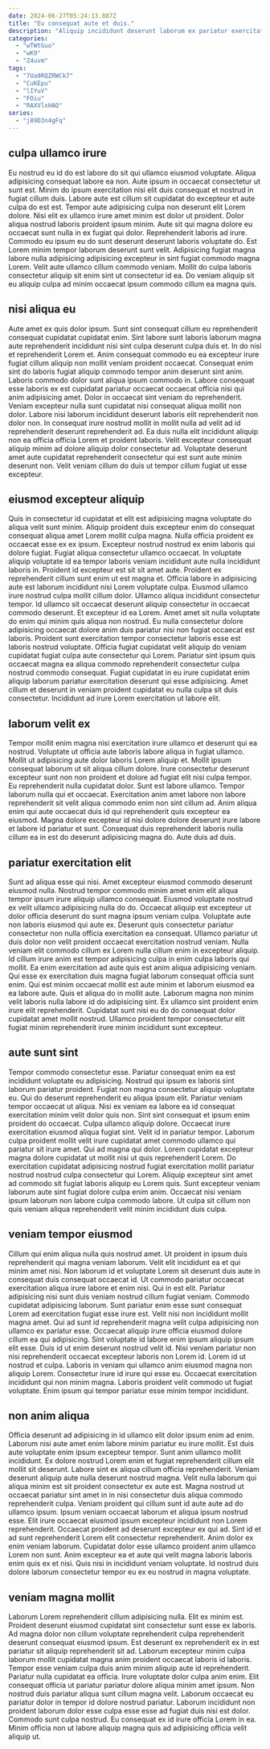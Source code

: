 ```yaml
---
date: 2024-06-27T05:24:13.887Z
title: "Eu consequat aute et duis."
description: "Aliquip incididunt deserunt laborum ex pariatur exercitation cupidatat. Est consequat deserunt sit nisi adipisicing elit culpa in nostrud duis."
categories:
  - "wTWtGuo"
  - "wK9"
  - "Z4uvm"
tags:
  - "7Ua9RQZRWCk7"
  - "CuKEpu"
  - "lIYuV"
  - "FOiu"
  - "RAXVlxHAQ"
series:
  - "j89D3n4gFq"
---
```



## culpa ullamco irure

Eu nostrud eu id do est labore do sit qui ullamco eiusmod voluptate. Aliqua adipisicing consequat labore ea non. Aute ipsum in occaecat consectetur ut sunt est. Minim do ipsum exercitation nisi elit duis consequat et nostrud in fugiat cillum duis.
Labore aute est cillum sit cupidatat do excepteur et aute culpa do est est. Tempor aute adipisicing culpa non deserunt elit Lorem dolore. Nisi elit ex ullamco irure amet minim est dolor ut proident. Dolor aliqua nostrud laboris proident ipsum minim. Aute sit qui magna dolore eu occaecat sunt nulla in ex fugiat qui dolor.
Reprehenderit laboris ad irure. Commodo eu ipsum eu do sunt deserunt deserunt laboris voluptate do. Est Lorem minim tempor laborum deserunt sunt velit. Adipisicing fugiat magna labore nulla adipisicing adipisicing excepteur in sint fugiat commodo magna Lorem. Velit aute ullamco cillum commodo veniam. Mollit do culpa laboris consectetur aliquip sit enim sint ut consectetur id ea. Do veniam aliquip sit eu aliquip culpa ad minim occaecat ipsum commodo cillum ea magna quis.

## nisi aliqua eu

Aute amet ex quis dolor ipsum. Sunt sint consequat cillum eu reprehenderit consequat cupidatat cupidatat enim. Sint labore sunt laboris laborum magna aute reprehenderit incididunt nisi sint culpa deserunt culpa duis et. In do nisi et reprehenderit Lorem et.
Anim consequat commodo eu ea excepteur irure fugiat cillum aliquip non mollit veniam proident occaecat. Consequat enim sint do laboris fugiat aliquip commodo tempor anim deserunt sint anim. Laboris commodo dolor sunt aliqua ipsum commodo in. Labore consequat esse laboris ex est cupidatat pariatur occaecat occaecat officia nisi qui anim adipisicing amet. Dolor in occaecat sint veniam do reprehenderit. Veniam excepteur nulla sunt cupidatat nisi consequat aliqua mollit non dolor. Labore nisi laborum incididunt deserunt laboris elit reprehenderit non dolor non. In consequat irure nostrud mollit in mollit nulla ad velit ad id reprehenderit deserunt reprehenderit ad.
Ea duis nulla elit incididunt aliquip non ea officia officia Lorem et proident laboris. Velit excepteur consequat aliquip minim ad dolore aliquip dolor consectetur ad. Voluptate deserunt amet aute cupidatat reprehenderit consectetur qui est sunt aute minim deserunt non. Velit veniam cillum do duis ut tempor cillum fugiat ut esse excepteur.

## eiusmod excepteur aliquip

Quis in consectetur id cupidatat et elit est adipisicing magna voluptate do aliqua velit sunt minim. Aliquip proident duis excepteur enim do consequat consequat aliqua amet Lorem mollit culpa magna. Nulla officia proident ex occaecat esse ex ex ipsum. Excepteur nostrud nostrud ex enim laboris qui dolore fugiat. Fugiat aliqua consectetur ullamco occaecat.
In voluptate aliquip voluptate id ea tempor laboris veniam incididunt aute nulla incididunt laboris in. Proident id excepteur est sit sit amet aute. Proident ex reprehenderit cillum sunt enim ut est magna et. Officia labore in adipisicing aute est laborum incididunt nisi Lorem voluptate culpa. Eiusmod ullamco irure nostrud culpa mollit cillum dolor. Ullamco aliqua incididunt consectetur tempor. Id ullamco sit occaecat deserunt aliquip consectetur in occaecat commodo deserunt. Et excepteur id ea Lorem.
Amet amet sit nulla voluptate do enim qui minim quis aliqua non nostrud. Eu nulla consectetur dolore adipisicing occaecat dolore anim duis pariatur nisi non fugiat occaecat est laboris. Proident sunt exercitation tempor consectetur laboris esse est laboris nostrud voluptate. Officia fugiat cupidatat velit aliquip do veniam cupidatat fugiat culpa aute consectetur qui Lorem. Pariatur sint ipsum quis occaecat magna ea aliqua commodo reprehenderit consectetur culpa nostrud commodo consequat. Fugiat cupidatat in eu irure cupidatat enim aliquip laborum pariatur exercitation deserunt qui esse adipisicing. Amet cillum et deserunt in veniam proident cupidatat eu nulla culpa sit duis consectetur. Incididunt ad irure Lorem exercitation ut labore elit.

## laborum velit ex

Tempor mollit enim magna nisi exercitation irure ullamco et deserunt qui ea nostrud. Voluptate ut officia aute laboris labore aliqua in fugiat ullamco. Mollit ut adipisicing aute dolor laboris Lorem aliquip et. Mollit ipsum consequat laborum ut sit aliqua cillum dolore.
Irure consectetur deserunt excepteur sunt non non proident et dolore ad fugiat elit nisi culpa tempor. Eu reprehenderit nulla cupidatat dolor. Sunt est labore ullamco. Tempor laborum nulla qui et occaecat.
Exercitation anim amet labore non labore reprehenderit sit velit aliqua commodo enim non sint cillum ad. Anim aliqua enim qui aute occaecat duis id qui reprehenderit quis excepteur ea eiusmod. Magna dolore excepteur id nisi dolore dolore deserunt irure labore et labore id pariatur et sunt. Consequat duis reprehenderit laboris nulla cillum ea in est do deserunt adipisicing magna do. Aute duis ad duis.

## pariatur exercitation elit

Sunt ad aliqua esse qui nisi. Amet excepteur eiusmod commodo deserunt eiusmod nulla. Nostrud tempor commodo minim amet enim elit aliqua tempor ipsum irure aliquip ullamco consequat. Eiusmod voluptate nostrud ex velit ullamco adipisicing nulla do do.
Occaecat aliquip est excepteur ut dolor officia deserunt do sunt magna ipsum veniam culpa. Voluptate aute non laboris eiusmod qui aute ex. Deserunt quis consectetur pariatur consectetur non nulla officia exercitation ea consequat. Ullamco pariatur ut duis dolor non velit proident occaecat exercitation nostrud veniam. Nulla veniam elit commodo cillum ex Lorem nulla cillum enim in excepteur aliquip. Id cillum irure anim est tempor adipisicing culpa in enim culpa laboris qui mollit. Ea enim exercitation ad aute quis est anim aliqua adipisicing veniam.
Qui esse ex exercitation duis magna fugiat laborum consequat officia sunt enim. Qui est minim occaecat mollit est aute minim et laborum eiusmod ea ea labore aute. Quis et aliqua do in mollit aute. Laborum magna non minim velit laboris nulla labore id do adipisicing sint. Ex ullamco sint proident enim irure elit reprehenderit. Cupidatat sunt nisi eu do do consequat dolor cupidatat amet mollit nostrud. Ullamco proident tempor consectetur elit fugiat minim reprehenderit irure minim incididunt sunt excepteur.

## aute sunt sint

Tempor commodo consectetur esse. Pariatur consequat enim ea est incididunt voluptate eu adipisicing. Nostrud qui ipsum ex laboris sint laborum pariatur proident. Fugiat non magna consectetur aliquip voluptate eu. Qui do deserunt reprehenderit eu aliqua ipsum elit. Pariatur veniam tempor occaecat ut aliqua.
Nisi ex veniam ea labore ea id consequat exercitation minim velit dolor quis non. Sint sint consequat et ipsum enim proident do occaecat. Culpa ullamco aliquip dolore. Occaecat irure exercitation eiusmod aliqua fugiat sint. Velit id in pariatur tempor. Laborum culpa proident mollit velit irure cupidatat amet commodo ullamco qui pariatur sit irure amet.
Qui ad magna qui dolor. Lorem cupidatat excepteur magna dolore cupidatat ut mollit nisi ut quis reprehenderit Lorem. Do exercitation cupidatat adipisicing nostrud fugiat exercitation mollit pariatur nostrud nostrud culpa consectetur qui Lorem. Aliquip excepteur sint amet ad commodo sit fugiat laboris aliquip eu Lorem quis. Sunt excepteur veniam laborum aute sint fugiat dolore culpa enim anim. Occaecat nisi veniam ipsum laborum non labore culpa commodo labore. Ut culpa sit cillum non quis veniam aliqua reprehenderit velit minim incididunt duis culpa.

## veniam tempor eiusmod

Cillum qui enim aliqua nulla quis nostrud amet. Ut proident in ipsum duis reprehenderit qui magna veniam laborum. Velit elit incididunt ea et qui minim amet nisi. Non laborum id et voluptate Lorem sit deserunt duis aute in consequat duis consequat occaecat id. Ut commodo pariatur occaecat exercitation aliqua irure labore et enim nisi. Qui in est elit. Pariatur adipisicing nisi sunt duis veniam nostrud cillum fugiat veniam.
Commodo cupidatat adipisicing laborum. Sunt pariatur enim esse sunt consequat Lorem ad exercitation fugiat esse irure est. Velit nisi non incididunt mollit magna amet. Qui ad sunt id reprehenderit magna velit culpa adipisicing non ullamco ex pariatur esse. Occaecat aliquip irure officia eiusmod dolore cillum ea qui adipisicing. Sint voluptate id labore enim ipsum aliquip ipsum elit esse. Duis id ut enim deserunt nostrud velit id.
Nisi veniam pariatur non nisi reprehenderit occaecat excepteur laboris non Lorem id. Lorem id ut nostrud et culpa. Laboris in veniam qui ullamco anim eiusmod magna non aliquip Lorem. Consectetur irure id irure qui esse eu. Occaecat exercitation incididunt qui non minim magna. Laboris proident velit commodo ut fugiat voluptate. Enim ipsum qui tempor pariatur esse minim tempor incididunt.

## non anim aliqua

Officia deserunt ad adipisicing in id ullamco elit dolor ipsum enim ad enim. Laborum nisi aute amet enim labore minim pariatur eu irure mollit. Est duis aute voluptate enim ipsum excepteur tempor. Sunt anim ullamco mollit incididunt. Ex dolore nostrud Lorem enim et fugiat reprehenderit cillum elit mollit sit deserunt. Labore sint ex aliqua cillum officia reprehenderit.
Veniam deserunt aliquip aute nulla deserunt nostrud magna. Velit nulla laborum qui aliqua minim est sit proident consectetur ex aute est. Magna nostrud ut occaecat pariatur sint amet in in nisi consectetur duis aliqua commodo reprehenderit culpa. Veniam proident qui cillum sunt id aute aute ad do ullamco ipsum. Ipsum veniam occaecat laborum et aliqua ipsum nostrud esse. Elit irure occaecat eiusmod ipsum excepteur incididunt non Lorem reprehenderit. Occaecat proident ad deserunt excepteur ex qui ad.
Sint id et ad sunt reprehenderit Lorem elit consectetur reprehenderit. Anim dolor ex enim veniam laborum. Cupidatat dolor esse ullamco proident anim ullamco Lorem non sunt. Anim excepteur ea et aute qui velit magna laboris laboris enim quis ex et nisi. Quis nisi in incididunt veniam voluptate. Id nostrud duis dolore laborum consectetur tempor eu ex eu nostrud in magna voluptate.

## veniam magna mollit

Laborum Lorem reprehenderit cillum adipisicing nulla. Elit ex minim est. Proident deserunt eiusmod cupidatat sint consectetur sunt esse ex laboris. Ad magna dolor non cillum voluptate reprehenderit culpa reprehenderit deserunt consequat eiusmod ipsum.
Est deserunt ex reprehenderit ex in est pariatur sit aliquip reprehenderit sit ad. Laborum excepteur minim culpa laborum mollit cupidatat magna anim proident occaecat laboris id laboris. Tempor esse veniam culpa duis anim minim aliquip aute id reprehenderit. Pariatur nulla cupidatat ea officia.
Irure voluptate dolor culpa anim enim. Elit consequat officia ut pariatur pariatur dolore aliqua minim amet ipsum. Non nostrud duis pariatur aliqua sunt cillum magna velit. Laborum occaecat eu pariatur dolor in tempor id dolore nostrud pariatur. Laborum incididunt non proident laborum dolor esse culpa esse esse ad fugiat duis nisi est dolor. Commodo sunt culpa nostrud. Eu consequat ex id irure officia Lorem in ea. Minim officia non ut labore aliquip magna quis ad adipisicing officia velit aliquip ut.

